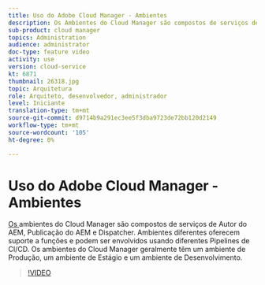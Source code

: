 ```yaml
---
title: Uso do Adobe Cloud Manager - Ambientes
description: Os Ambientes do Cloud Manager são compostos de serviços de Autor do AEM, Publicação do AEM e Dispatcher. Ambientes diferentes oferecem suporte a funções e podem ser envolvidos usando diferentes Pipelines de CI/CD. Os ambientes do Cloud Manager geralmente têm um ambiente de Produção, um ambiente de Estágio e um ambiente de Desenvolvimento.
sub-product: cloud manager
topics: Administration
audience: administrator
doc-type: feature video
activity: use
version: cloud-service
kt: 6871
thumbnail: 26318.jpg
topic: Arquitetura
role: Arquiteto, desenvolvedor, administrador
level: Iniciante
translation-type: tm+mt
source-git-commit: d9714b9a291ec3ee5f3dba9723de72bb120d2149
workflow-type: tm+mt
source-wordcount: '105'
ht-degree: 0%

---
```



# Uso do Adobe Cloud Manager - Ambientes

[Os ](https://experienceleague.adobe.com/docs/experience-manager-cloud-manager/using/how-to-use/manage-your-environment.html) ambientes do Cloud Manager são compostos de serviços de Autor do AEM, Publicação do AEM e Dispatcher. Ambientes diferentes oferecem suporte a funções e podem ser envolvidos usando diferentes Pipelines de CI/CD. Os ambientes do Cloud Manager geralmente têm um ambiente de Produção, um ambiente de Estágio e um ambiente de Desenvolvimento.

>[!VIDEO](https://video.tv.adobe.com/v/26318/?quality=12&learn=on&hidetitle=true)
